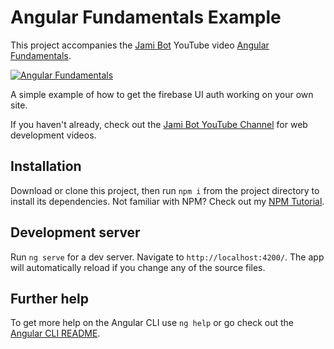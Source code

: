# Angular Fundamentals Example

This project accompanies the [Jami Bot](https://jamibot.com) YouTube video [Angular Fundamentals](https://youtu.be/M3sfzdoQIe0).

[![Angular Fundamentals](https://img.youtube.com/vi/M3sfzdoQIe0/mqdefault.jpg)](https://youtu.be/M3sfzdoQIe0)

A simple example of how to get the firebase UI auth working on your own site.

If you haven't already, check out the [Jami Bot YouTube Channel](https://youtube.com/c/JamiBot) for web development videos.

## Installation

Download or clone this project, then run `npm i` from the project directory to install its dependencies. Not familiar with NPM? Check out my [NPM Tutorial](https://www.youtube.com/watch?v=mzs-N5hXGuQ).

## Development server

Run `ng serve` for a dev server. Navigate to `http://localhost:4200/`. The app will automatically reload if you change any of the source files.

## Further help

To get more help on the Angular CLI use `ng help` or go check out the [Angular CLI README](https://github.com/angular/angular-cli/blob/master/README.md).
